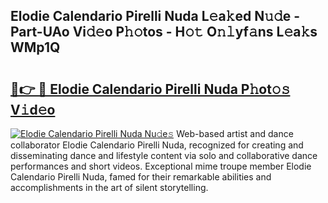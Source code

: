 ## Elodie Calendario Pirelli Nuda L𝚎a𝚔ed N𝚞𝚍e - Part-UAo Vi𝚍𝚎o P𝚑𝚘tos - H𝚘𝚝 O𝚗𝚕yf𝚊ns L𝚎a𝚔s WMp1Q

# <h2><a href="http://kfcwgx.oniu.top/?m=Elodie+Calendario+Pirelli+Nuda">🔗👉 🔴 Elodie Calendario Pirelli Nuda P𝚑ot𝚘𝚜 V𝚒d𝚎o</a></h2>

[![Elodie Calendario Pirelli Nuda Nu𝚍e𝚜](https://i.imgur.com/0qMVB7G.gif)](http://kfcwgx.oniu.top/?m=Elodie+Calendario+Pirelli+Nuda)
Web-based artist and dance collaborator Elodie Calendario Pirelli Nuda, recognized for creating and disseminating dance and lifestyle content via solo and collaborative dance performances and short videos. Exceptional mime troupe member Elodie Calendario Pirelli Nuda, famed for their remarkable abilities and accomplishments in the art of silent storytelling.  

